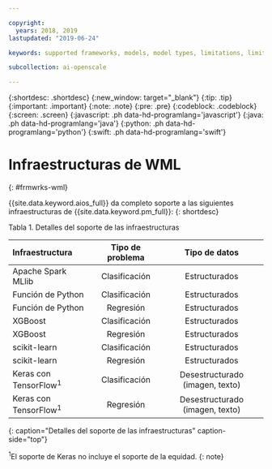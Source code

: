 ```yaml
---

copyright:
  years: 2018, 2019
lastupdated: "2019-06-24"

keywords: supported frameworks, models, model types, limitations, limits

subcollection: ai-openscale

---
```


{:shortdesc: .shortdesc}
{:new_window: target="_blank"}
{:tip: .tip}
{:important: .important}
{:note: .note}
{:pre: .pre}
{:codeblock: .codeblock}
{:screen: .screen}
{:javascript: .ph data-hd-programlang='javascript'}
{:java: .ph data-hd-programlang='java'}
{:python: .ph data-hd-programlang='python'}
{:swift: .ph data-hd-programlang='swift'}

# Infraestructuras de WML
{: #frmwrks-wml}

{{site.data.keyword.aios_full}} da completo soporte a las siguientes infraestructuras de {{site.data.keyword.pm_full}}: 
{: shortdesc}

Tabla 1. Detalles del soporte de las infraestructuras

| Infraestructura | Tipo de problema | Tipo de datos |
|:---|:---:|:---:|
| Apache Spark MLlib | Clasificación | Estructurados |
| Función de Python | Clasificación | Estructurados |
| Función de Python | Regresión | Estructurados |
| XGBoost | Clasificación | Estructurados |
| XGBoost | Regresión | Estructurados |
| scikit-learn | Clasificación | Estructurados |
| scikit-learn | Regresión | Estructurados |
| Keras con TensorFlow<sup>1</sup> | Clasificación | Desestructurado (imagen, texto) |
| Keras con TensorFlow<sup>1</sup> | Regresión | Desestructurado (imagen, texto) |
{: caption="Detalles del soporte de las infraestructuras" caption-side="top"}

<sup>1</sup>El soporte de Keras no incluye el soporte de la equidad.
{: note}



